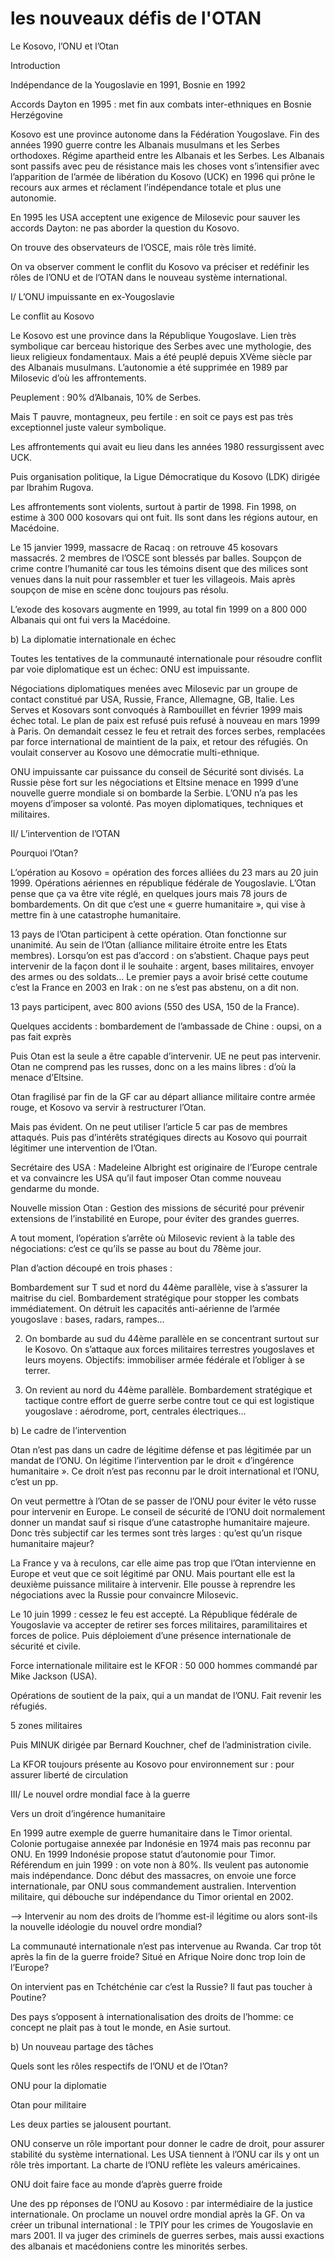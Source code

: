 # les nouveaux défis de l'OTAN

Le Kosovo, l’ONU et l’Otan







Introduction



Indépendance de la Yougoslavie en 1991, Bosnie en 1992



Accords Dayton en 1995 : met fin aux combats inter-ethniques en Bosnie Herzégovine  

Kosovo est une province autonome dans la Fédération Yougoslave. Fin des années 1990 guerre contre les Albanais musulmans et les Serbes orthodoxes. Régime apartheid entre les Albanais et les Serbes. Les Albanais sont passifs avec peu de résistance mais les choses vont s’intensifier avec l’apparition de l’armée de libération du Kosovo \(UCK\) en 1996 qui prône le recours aux armes et réclament l’indépendance totale et plus une autonomie. 



En 1995 les USA acceptent une exigence de Milosevic pour sauver les accords Dayton: ne pas aborder la question du Kosovo. 



On trouve des observateurs de l’OSCE, mais rôle très limité. 



On va observer comment le conflit du Kosovo va préciser et redéfinir les rôles de l’ONU et de l’OTAN dans le nouveau système international.



I/ L’ONU impuissante en ex-Yougoslavie



Le conflit au Kosovo



Le Kosovo est une province dans la République Yougoslave. Lien très symbolique car berceau historique des Serbes avec une mythologie, des lieux religieux fondamentaux. Mais a été peuplé depuis XVème siècle par des Albanais musulmans. L’autonomie a été supprimée en 1989 par Milosevic d’où les affrontements. 



Peuplement : 90% d’Albanais, 10% de Serbes. 



Mais T pauvre, montagneux, peu fertile : en soit ce pays est pas très exceptionnel juste  valeur symbolique. 



Les affrontements qui avait eu lieu dans les années 1980 ressurgissent avec UCK.

Puis organisation politique, la Ligue Démocratique du Kosovo \(LDK\) dirigée par Ibrahim Rugova. 



Les affrontements sont violents, surtout à partir de 1998. Fin 1998, on estime à 300 000 kosovars qui ont fuit. Ils sont dans les régions autour, en Macédoine. 



Le 15 janvier 1999, massacre de Racaq : on retrouve 45 kosovars massacrés. 2 membres de l’OSCE sont blessés par balles. Soupçon de crime contre l’humanité car tous les témoins disent que des milices sont venues dans la nuit pour rassembler et tuer les villageois. Mais après soupçon de mise en scène donc toujours pas résolu. 



L’exode des kosovars augmente en 1999, au total fin 1999 on a 800 000 Albanais qui ont fui vers la Macédoine. 



b\) La diplomatie internationale en échec



Toutes les tentatives de la communauté internationale pour résoudre conflit par voie diplomatique est un échec: ONU est impuissante.

Négociations diplomatiques menées avec Milosevic par un groupe de contact constitué par USA, Russie, France, Allemagne, GB, Italie. Les Serves et Kosovars sont convoqués à Rambouillet en février 1999 mais échec total. Le plan de paix est refusé puis refusé à nouveau en mars 1999 à Paris. On demandait cessez le feu et retrait des forces serbes, remplacées par force international de maintient de la paix, et retour des réfugiés. On voulait conserver au Kosovo une démocratie multi-ethnique.



ONU impuissante car puissance du conseil de Sécurité sont divisés. La Russie pèse fort sur les négociations et Eltsine menace en 1999 d’une nouvelle guerre mondiale si on bombarde la Serbie. L’ONU n’a pas les moyens d’imposer sa volonté. Pas moyen diplomatiques, techniques et militaires. 



II/ L’intervention de l’OTAN



Pourquoi l’Otan?



L’opération au Kosovo = opération des forces alliées du 23 mars au 20 juin 1999. Opérations aériennes en république fédérale de Yougoslavie. L’Otan pense que ça va être vite réglé, en quelques jours mais 78 jours de bombardements. On dit que c’est une « guerre humanitaire », qui vise à mettre fin à une catastrophe humanitaire. 

13 pays de l’Otan participent à cette opération. Otan fonctionne sur unanimité. Au sein de l’Otan \(alliance militaire étroite entre les Etats membres\). Lorsqu’on est pas d’accord : on s’abstient. Chaque pays peut intervenir de la façon dont il le souhaite : argent, bases militaires, envoyer des armes ou des soldats… Le premier pays a avoir brisé cette coutume c’est la France en 2003 en Irak : on ne s’est pas abstenu, on a dit non. 



13 pays participent, avec 800 avions \(550 des USA, 150 de la France\). 

Quelques accidents : bombardement de l’ambassade de Chine : oupsi, on a pas fait exprès 



Puis Otan est la seule a être capable d’intervenir. UE ne peut pas intervenir. Otan ne comprend pas les russes, donc on a les mains libres : d’où la menace d’Eltsine. 

Otan fragilisé par fin de la GF car au départ alliance militaire contre armée rouge, et Kosovo va servir à restructurer l’Otan. 



Mais pas évident. On ne peut utiliser l’article 5 car pas de membres attaqués. Puis pas d’intérêts stratégiques directs au Kosovo qui pourrait légitimer une intervention de l’Otan. 

Secrétaire des USA : Madeleine Albright est originaire de l’Europe centrale et va convaincre les USA qu’il faut imposer Otan comme nouveau gendarme du monde. 



Nouvelle mission Otan : Gestion des missions de sécurité pour prévenir extensions de l’instabilité en Europe, pour éviter des grandes guerres.



A tout moment, l’opération s’arrête où Milosevic revient à la table des négociations: c’est ce qu’ils se passe au bout du 78ème jour. 



Plan d’action découpé en trois phases : 



Bombardement sur T sud et nord du 44ème parallèle, vise à s’assurer la maitrise du ciel. Bombardement stratégique pour stopper les combats immédiatement. On détruit les capacités anti-aérienne de l’armée yougoslave : bases, radars, rampes… 



2. On bombarde au sud du 44ème parallèle en se concentrant surtout sur le Kosovo. On s’attaque aux forces militaires terrestres yougoslaves et leurs moyens. Objectifs: immobiliser armée fédérale et l’obliger à se terrer.



3. On revient au nord du 44ème parallèle. Bombardement stratégique et tactique contre effort de guerre serbe contre tout ce qui est logistique yougoslave : aérodrome, port, centrales électriques…





b\) Le cadre de l’intervention



Otan n’est pas dans un cadre de légitime défense et pas légitimée par un mandat de l’ONU. On légitime l’intervention par le droit « d’ingérence humanitaire ». Ce droit n’est pas reconnu par le droit international et l’ONU, c’est un pp.

On veut permettre à l’Otan de se passer de l’ONU pour éviter le véto russe pour intervenir en Europe. Le conseil de sécurité de l’ONU doit normalement donner un mandat sauf si risque d’une catastrophe humanitaire majeure. Donc très subjectif car les termes sont très larges : qu’est qu’un risque humanitaire majeur?

La France y va à reculons, car elle aime pas trop que l’Otan intervienne en Europe et veut que ce soit légitimé par ONU. Mais pourtant elle est la deuxième puissance militaire à intervenir. Elle pousse à reprendre les négociations avec la Russie pour convaincre Milosevic. 



Le 10 juin 1999 : cessez le feu est accepté. La République fédérale de Yougoslavie va accepter de retirer ses forces militaires, paramilitaires et forces de police. Puis déploiement d’une présence internationale de sécurité et civile. 



Force internationale militaire est le KFOR : 50 000 hommes commandé par Mike Jackson \(USA\). 

Opérations de soutient de la paix, qui a un mandat de l’ONU. Fait revenir les réfugiés. 

5 zones militaires

Puis MINUK dirigée par Bernard Kouchner, chef de l’administration civile. 



La KFOR toujours présente au Kosovo pour environnement sur : pour assurer liberté de circulation



III/ Le nouvel ordre mondial face à la guerre



Vers un droit d’ingérence humanitaire



En 1999 autre exemple de guerre humanitaire dans le Timor oriental. Colonie portugaise annexée par Indonésie en 1974 mais pas reconnu par ONU. En 1999 Indonésie propose statut d’autonomie pour Timor. Référendum en juin 1999 : on vote non à 80%. Ils veulent pas autonomie mais indépendance. Donc début des massacres, on envoie une force internationale, par ONU sous commandement australien. Intervention militaire, qui débouche sur indépendance du Timor oriental en 2002. 



—&gt; Intervenir au nom des droits de l’homme est-il légitime ou alors sont-ils la nouvelle idéologie du nouvel ordre mondial?



La communauté internationale n’est pas intervenue au Rwanda. Car trop tôt après la fin de la guerre froide? Situé en Afrique Noire donc trop loin de l’Europe? 



On intervient pas en Tchétchénie car c’est la Russie? Il faut pas toucher à Poutine?



Des pays s’opposent à internationalisation des droits de l’homme: ce concept ne plait pas à tout le monde, en Asie surtout. 



b\) Un nouveau partage des tâches 



Quels sont les rôles respectifs de l’ONU et de l’Otan? 

ONU pour la diplomatie 

Otan pour militaire

Les deux parties se jalousent pourtant. 



ONU conserve un rôle important pour donner le cadre de droit, pour assurer stabilité du système international. Les USA tiennent à l’ONU car ils y ont un rôle très important. La charte de l’ONU reflète les valeurs américaines. 

ONU doit faire face au monde d’après guerre froide



Une des pp réponses de l’ONU au Kosovo : par intermédiaire de la justice internationale. On proclame un nouvel ordre mondial après la GF. On va créer un tribunal international : le TPIY pour les crimes de Yougoslavie en mars 2001. Il va juger des criminels de guerres serbes, mais aussi exactions des albanais et macédoniens contre les minorités serbes. 



